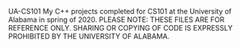 <p1>UA-CS101</p1>
My C++ projects completed for CS101 at the University of Alabama in spring of 2020.
</p2>PLEASE NOTE: THESE FILES ARE FOR REFERENCE ONLY. SHARING OR COPYING OF CODE IS EXPRESSLY PROHIBITED BY THE UNIVERSITY OF ALABAMA.</p2>
